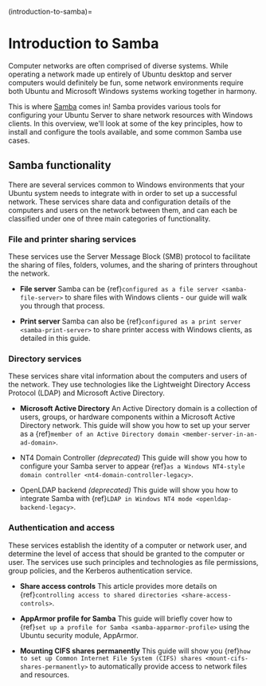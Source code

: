 (introduction-to-samba)=
# Introduction to Samba

Computer networks are often comprised of diverse systems. While operating a network made up entirely of Ubuntu desktop and server computers would definitely be fun, some network environments require both Ubuntu and Microsoft Windows systems working together in harmony. 

This is where [Samba](https://www.samba.org) comes in! Samba provides various tools for configuring your Ubuntu Server to share network resources with Windows clients. In this overview, we'll look at some of the key principles, how to install and configure the tools available, and some common Samba use cases.

## Samba functionality

There are several services common to Windows environments that your Ubuntu system needs to integrate with in order to set up a successful network. These services share data and configuration details of the computers and users on the network between them, and can each be classified under one of three main categories of functionality. 

### File and printer sharing services

These services use the Server Message Block (SMB) protocol to facilitate the sharing of files, folders, volumes, and the sharing of printers throughout the network. 

- **File server**
Samba can be {ref}`configured as a file server <samba-file-server>` to share files with Windows clients - our guide will walk you through that process.

- **Print server**
Samba can also be {ref}`configured as a print server <samba-print-server>` to share printer access with Windows clients, as detailed in this guide. 

### Directory services

These services share vital information about the computers and users of the network. They use technologies like the Lightweight Directory Access Protocol (LDAP) and Microsoft Active Directory. 

- **Microsoft Active Directory**
An Active Directory domain is a collection of users, groups, or hardware components within a Microsoft Active Directory network. This guide will show you how to set up your server as a {ref}`member of an Active Directory domain <member-server-in-an-ad-domain>`.

- NT4 Domain Controller *(deprecated)*
This guide will show you how to configure your Samba server to appear {ref}`as a Windows NT4-style domain controller <nt4-domain-controller-legacy>`.

- OpenLDAP backend *(deprecated)*
This guide will show you how to integrate Samba with {ref}`LDAP in Windows NT4 mode <openldap-backend-legacy>`. 

### Authentication and access

These services establish the identity of a computer or network user, and determine the level of access that should be granted to the computer or user. The services use such principles and technologies as file permissions, group policies, and the Kerberos authentication service.

- **Share access controls**
This article provides more details on {ref}`controlling access to shared directories <share-access-controls>`.

- **AppArmor profile for Samba**
This guide will briefly cover how to {ref}`set up a profile for Samba <samba-apparmor-profile>` using the Ubuntu security module, AppArmor.

- **Mounting CIFS shares permanently**
  This guide will show you {ref}`how to set up Common Internet File System (CIFS) shares <mount-cifs-shares-permanently>` to automatically provide access to network files and resources.
